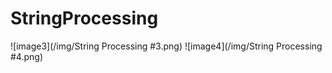 # StringProcessing
![image3](/img/String Processing #3.png)
![image4](/img/String Processing #4.png)
